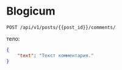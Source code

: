 # Blogicum

```http
POST /api/v1/posts/{{post_id}}/comments/
```
тело:
```json
{
    "text": "Текст комментария."
}
```

